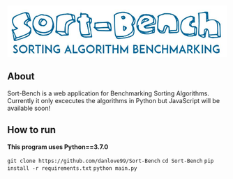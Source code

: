 ![image](https://github.com/danlove99/Sort-Bench/blob/master/static/LOGO.JPG )

## About

  Sort-Bench is a web application for Benchmarking Sorting Algorithms. Currently it only excecutes the algorithms in Python but JavaScript will be available soon! 
  
## How to run

  **This program uses Python==3.7.0**
  
  `git clone https://github.com/danlove99/Sort-Bench`
  `cd Sort-Bench`
  `pip install -r requirements.txt`
  `python main.py`
